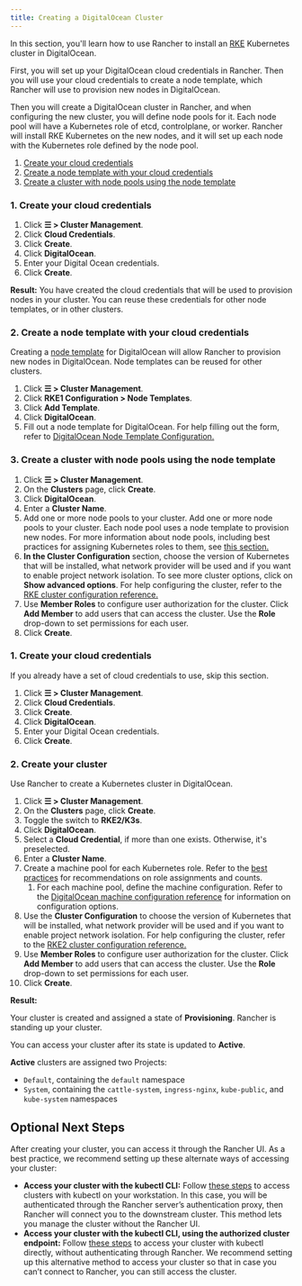 ```yaml
---
title: Creating a DigitalOcean Cluster
---
```


<head>
  <link rel="canonical" href="https://ranchermanager.docs.rancher.com/how-to-guides/new-user-guides/launch-kubernetes-with-rancher/use-new-nodes-in-an-infra-provider/create-a-digitalocean-cluster"/>
</head>

In this section, you'll learn how to use Rancher to install an [RKE](https://rancher.com/docs/rke/latest/en/) Kubernetes cluster in DigitalOcean.

First, you will set up your DigitalOcean cloud credentials in Rancher. Then you will use your cloud credentials to create a node template, which Rancher will use to provision new nodes in DigitalOcean.

Then you will create a DigitalOcean cluster in Rancher, and when configuring the new cluster, you will define node pools for it. Each node pool will have a Kubernetes role of etcd, controlplane, or worker. Rancher will install RKE Kubernetes on the new nodes, and it will set up each node with the Kubernetes role defined by the node pool.

<Tabs>
<TabItem value="RKE">

1. [Create your cloud credentials](#1-create-your-cloud-credentials)
2. [Create a node template with your cloud credentials](#2-create-a-node-template-with-your-cloud-credentials)
3. [Create a cluster with node pools using the node template](#3-create-a-cluster-with-node-pools-using-the-node-template)

### 1. Create your cloud credentials

1. Click **☰ > Cluster Management**.
1. Click **Cloud Credentials**.
1. Click **Create**.
1. Click **DigitalOcean**.
1. Enter your Digital Ocean credentials.
1. Click **Create**.

**Result:** You have created the cloud credentials that will be used to provision nodes in your cluster. You can reuse these credentials for other node templates, or in other clusters.

### 2. Create a node template with your cloud credentials

Creating a [node template](use-new-nodes-in-an-infra-provider.md#node-templates) for DigitalOcean will allow Rancher to provision new nodes in DigitalOcean. Node templates can be reused for other clusters.

1. Click **☰ > Cluster Management**.
1. Click **RKE1 Configuration > Node Templates**.
1. Click **Add Template**.
1. Click **DigitalOcean**.
1. Fill out a node template for DigitalOcean. For help filling out the form, refer to [DigitalOcean Node Template Configuration.](../../../../reference-guides/cluster-configuration/downstream-cluster-configuration/node-template-configuration/digitalocean.md)

### 3. Create a cluster with node pools using the node template

1. Click **☰ > Cluster Management**.
1. On the **Clusters** page, click **Create**.
1. Click **DigitalOcean**.
1. Enter a **Cluster Name**.
1. Add one or more node pools to your cluster. Add one or more node pools to your cluster. Each node pool uses a node template to provision new nodes. For more information about node pools, including best practices for assigning Kubernetes roles to them, see [this section.](use-new-nodes-in-an-infra-provider.md)
1. **In the Cluster Configuration** section, choose the version of Kubernetes that will be installed, what network provider will be used and if you want to enable project network isolation. To see more cluster options, click on **Show advanced options**. For help configuring the cluster, refer to the [RKE cluster configuration reference.](../../../../reference-guides/cluster-configuration/rancher-server-configuration/rke1-cluster-configuration.md)
1. Use **Member Roles** to configure user authorization for the cluster. Click **Add Member** to add users that can access the cluster. Use the **Role** drop-down to set permissions for each user.
1. Click **Create**.

</TabItem>
<TabItem value="RKE2">

### 1. Create your cloud credentials

If you already have a set of cloud credentials to use, skip this section.

1. Click **☰ > Cluster Management**.
1. Click **Cloud Credentials**.
1. Click **Create**.
1. Click **DigitalOcean**.
1. Enter your Digital Ocean credentials.
1. Click **Create**.

### 2. Create your cluster

Use Rancher to create a Kubernetes cluster in DigitalOcean.

1. Click **☰ > Cluster Management**.
1. On the **Clusters** page, click **Create**.
1. Toggle the switch to **RKE2/K3s**.
1. Click **DigitalOcean**.
1. Select a **Cloud Credential**, if more than one exists. Otherwise, it's preselected.
1. Enter a **Cluster Name**.
1. Create a machine pool for each Kubernetes role. Refer to the [best practices](use-new-nodes-in-an-infra-provider.md#node-roles) for recommendations on role assignments and counts.
    1. For each machine pool, define the machine configuration. Refer to the [DigitalOcean machine configuration reference](../../../../reference-guides/cluster-configuration/downstream-cluster-configuration/machine-configuration/digitalocean.md) for information on configuration options.
1. Use the **Cluster Configuration** to choose the version of Kubernetes that will be installed, what network provider will be used and if you want to enable project network isolation. For help configuring the cluster, refer to the [RKE2 cluster configuration reference.](../../../../reference-guides/cluster-configuration/rancher-server-configuration/rke2-cluster-configuration.md)
1. Use **Member Roles** to configure user authorization for the cluster. Click **Add Member** to add users that can access the cluster. Use the **Role** drop-down to set permissions for each user.
1. Click **Create**.

</TabItem>
</Tabs>

**Result:**

Your cluster is created and assigned a state of **Provisioning**. Rancher is standing up your cluster.

You can access your cluster after its state is updated to **Active**.

**Active** clusters are assigned two Projects:

- `Default`, containing the `default` namespace
- `System`, containing the `cattle-system`, `ingress-nginx`, `kube-public`, and `kube-system` namespaces

## Optional Next Steps

After creating your cluster, you can access it through the Rancher UI. As a best practice, we recommend setting up these alternate ways of accessing your cluster:

- **Access your cluster with the kubectl CLI:** Follow [these steps](../../../new-user-guides/manage-clusters/access-clusters/use-kubectl-and-kubeconfig.md#accessing-clusters-with-kubectl-from-your-workstation) to access clusters with kubectl on your workstation. In this case, you will be authenticated through the Rancher server’s authentication proxy, then Rancher will connect you to the downstream cluster. This method lets you manage the cluster without the Rancher UI.
- **Access your cluster with the kubectl CLI, using the authorized cluster endpoint:** Follow [these steps](../../../new-user-guides/manage-clusters/access-clusters/use-kubectl-and-kubeconfig.md#authenticating-directly-with-a-downstream-cluster) to access your cluster with kubectl directly, without authenticating through Rancher. We recommend setting up this alternative method to access your cluster so that in case you can’t connect to Rancher, you can still access the cluster.

